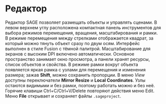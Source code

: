 # Редактор

Редактор SAGE позволяет размещать объекты и управлять сценами. В левом верхнем углу расположена компактная панель инструментов для выбора режимов перемещения, вращения, масштабирования и рамки. В режиме перемещения между стрелками отображается квадрат, за который можно тянуть объект сразу по двум осям. Интерфейс выполнен в стиле Fusion
с тёмной палитрой. Масштабирование для экранов с высоким DPI включено
автоматически. Основное пространство занимает окно просмотра, а панели хранят
 ресурсы, список объектов и свойства. В режиме рамки вокруг объекта появляется
 яркая рамка с узлами для перемещения и изменения размера; зажав **Shift**, можно сохранить пропорции. В меню *View* доступны переключатели **Mirror Resize** и **Local Coordinates**. Узлы остаются видимыми и без рамки, поэтому работать можно и без неё.
Горячие клавиши
Ctrl+C/Ctrl+V/Delete повторяют действия меню Edit. Меню **File** открывает и
сохраняет файлы ``.sageproject``.
